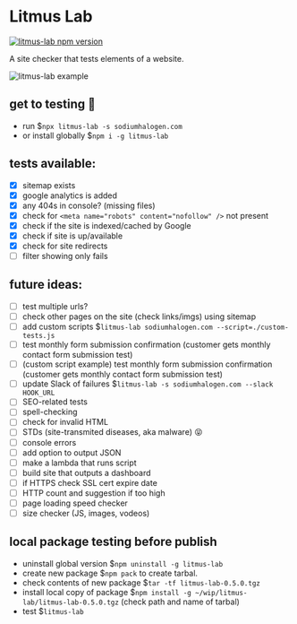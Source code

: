 # Litmus Lab

[![litmus-lab npm version](https://img.shields.io/npm/v/litmus-lab.svg)](https://npmjs.org/package/litmus-lab)

A site checker that tests elements of a website.

![litmus-lab example](https://sh-drop.s3.us-east-1.amazonaws.com/cs/litmus-lab-example-1.png)

## get to testing 🚀

- run \$`npx litmus-lab -s sodiumhalogen.com`
- or install globally \$`npm i -g litmus-lab`

## tests available:

- [x] sitemap exists
- [x] google analytics is added
- [x] any 404s in console? (missing files)
- [x] check for `<meta name="robots" content="nofollow" />` not present
- [x] check if the site is indexed/cached by Google
- [x] check if site is up/available
- [x] check for site redirects
- [ ] filter showing only fails

## future ideas:

- [ ] test multiple urls?
- [ ] check other pages on the site (check links/imgs) using sitemap
- [ ] add custom scripts \$`litmus-lab sodiumhalogen.com --script=./custom-tests.js`
- [ ] test monthly form submission confirmation (customer gets monthly contact form submission test)
- [ ] (custom script example) test monthly form submission confirmation (customer gets monthly contact form submission test)
- [ ] update Slack of failures \$`litmus-lab -s sodiumhalogen.com --slack HOOK_URL`
- [ ] SEO-related tests
- [ ] spell-checking
- [ ] check for invalid HTML
- [ ] STDs (site-transmited diseases, aka malware) 😝
- [ ] console errors
- [ ] add option to output JSON
- [ ] make a lambda that runs script
- [ ] build site that outputs a dashboard
- [ ] if HTTPS check SSL cert expire date
- [ ] HTTP count and suggestion if too high
- [ ] page loading speed checker
- [ ] size checker (JS, images, vodeos)

## local package testing before publish

- uninstall global version \$`npm uninstall -g litmus-lab`
- create new package \$`npm pack` to create tarbal.
- check contents of new package \$`tar -tf litmus-lab-0.5.0.tgz`
- install local copy of package \$`npm install -g ~/wip/litmus-lab/litmus-lab-0.5.0.tgz` (check path and name of tarbal)
- test \$`litmus-lab`
